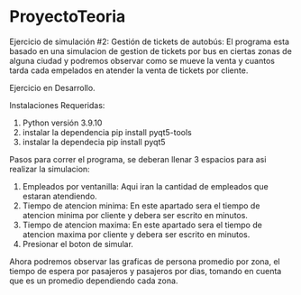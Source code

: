 # ProyectoTeoria

Ejercicio de simulación #2: Gestión de tickets de autobús:
El programa esta basado en una simulacion de gestion de tickets por bus en ciertas zonas de alguna ciudad y podremos observar como se mueve la venta y cuantos tarda cada empelados en atender la venta de tickets por cliente.

Ejercicio en Desarrollo.

Instalaciones Requeridas: 
1. Python versión 3.9.10
2. instalar la dependencia pip install pyqt5-tools
3. instalar la dependecia pip install pyqt5


Pasos para correr el programa, se deberan llenar 3 espacios para asi realizar la simulacion: 

1. Empleados por ventanilla: Aqui iran la cantidad de empleados que estaran atendiendo.
2. Tiempo de atencion minima: En este apartado sera el tiempo de atencion minima por cliente y debera ser escrito en minutos.
3. Tiempo de atencion maxima: En este apartado sera el tiempo de atencion maxima por cliente y debera ser escrito en minutos.
4. Presionar el boton de simular. 

Ahora podremos observar las graficas de persona promedio por zona, el tiempo de espera por pasajeros y pasajeros por dias, tomando en cuenta que es un promedio dependiendo cada zona.
